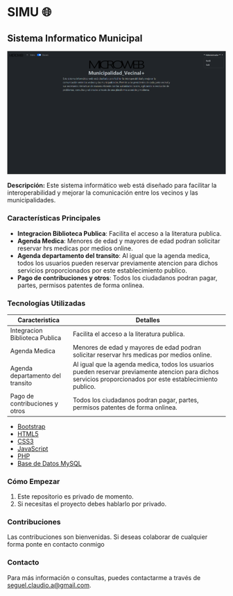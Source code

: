 # SIMU 🌐
## Sistema Informatico Municipal
![Texto alternativo](Municipalidad_Vecinal.png)


**Descripción:**
Este sistema informático web está diseñado para facilitar la interoperabilidad y mejorar la comunicación entre los vecinos y las municipalidades.

### Características Principales
- **Integracion Biblioteca Publica**: Facilita el acceso a la literatura publica.
- **Agenda Medica**: Menores de edad y mayores de edad podran solicitar reservar hrs medicas por medios online.
- **Agenda departamento del transito**: Al igual que la agenda medica, todos los usuarios pueden reservar previamente atencion para dichos servicios proporcionados por este establecimiento publico.
- **Pago de contribuciones y otros**: Todos los ciudadanos podran pagar, partes, permisos patentes de forma onlinea.

### Tecnologías Utilizadas

| Caracteristica | Detalles |
| --------- | --------- |
| Integracion Biblioteca Publica    | Facilita el acceso a la literatura publica.    |
| Agenda Medica    | Menores de edad y mayores de edad podran solicitar reservar hrs medicas por medios online.    |
| Agenda departamento del transito    | Al igual que la agenda medica, todos los usuarios pueden reservar previamente atencion para dichos servicios proporcionados por este establecimiento publico.    |
| Pago de contribuciones y otros    | Todos los ciudadanos podran pagar, partes, permisos patentes de forma onlinea.    |

- [Bootstrap](https://getbootstrap.com/)
- [HTML5](https://html5.org/)
- [CSS3](https://www.w3.org/Style/CSS/)
- [JavaScript](https://www.javascript.com/)
- [PHP](https://www.php.net/)
- [Base de Datos MySQL](https://www.mysql.com/)

### Cómo Empezar
1. Este repositorio es privado de momento.
2. Si necesitas el proyecto debes hablarlo por privado.

### Contribuciones
Las contribuciones son bienvenidas. Si deseas colaborar de cualquier forma ponte en contacto conmigo

### Contacto
Para más información o consultas, puedes contactarme a través de [seguel.claudio.a@gmail.com](mailto:seguel.claudio.a@gmail.com).
